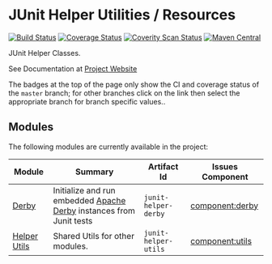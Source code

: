 # JUnit Helper Utilities / Resources

[![Build Status](https://travis-ci.org/deventropy/junit-helper.svg?branch=master)](https://travis-ci.org/deventropy/junit-helper)
[![Coverage Status](https://coveralls.io/repos/deventropy/junit-helper/badge.svg?branch=master&service=github)](https://coveralls.io/github/deventropy/junit-helper?branch=master)
[![Coverity Scan Status](https://scan.coverity.com/projects/7581/badge.svg)](https://scan.coverity.com/projects/deventropy-junit-helper)
[![Maven Central](https://maven-badges.herokuapp.com/maven-central/org.deventropy.junit-helper/junit-helper/badge.svg)](https://maven-badges.herokuapp.com/maven-central/org.deventropy.junit-helper/junit-helper)

JUnit Helper Classes.

See Documentation at [Project Website](http://www.deventropy.org/junit-helper/)

The badges at the top of the page only show the CI and coverage status of the `master` branch; for other branches click
on the link then select the appropriate branch for branch specific values..

## Modules

The following modules are currently available in the project:

| Module | Summary | Artifact Id | Issues Component |
|--------|---------|-------------|------------------|
| [Derby](http://www.deventropy.org/junit-helper/junit-helper-derby/) | Initialize and run embedded [Apache Derby](http://db.apache.org/derby/) instances from Junit tests | `junit-helper-derby` | [component:derby](https://github.com/deventropy/junit-helper/labels/component%3Aderby) |
| [Helper Utils](http://www.deventropy.org/junit-helper/junit-helper-utils/) | Shared Utils for other modules. | `junit-helper-utils` | [component:utils](https://github.com/deventropy/junit-helper/labels/component%3Autils) |
